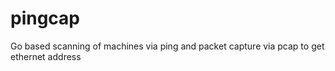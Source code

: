 pingcap
=======

Go based scanning of machines via ping and packet capture via pcap to get ethernet address
